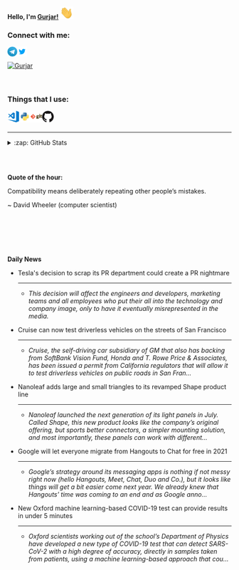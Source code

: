 #### Hello, I'm [Gurjar!](https://GurjarKing.github.io) <img src="https://raw.githubusercontent.com/ABSphreak/ABSphreak/master/gifs/Hi.gif" width="30px"></h2>


### Connect with me:

[<img align="left" alt="Gurjar | Telegram" width="22px" src="https://raw.githubusercontent.com/github/explore/80688e429a7d4ef2fca1e82350fe8e3517d3494d/topics/telegram/telegram.png" />][Telegram]
[<img align="left" alt="Gurjar | Twitter" width="22px" src="https://raw.githubusercontent.com/github/explore/80688e429a7d4ef2fca1e82350fe8e3517d3494d/topics/twitter/twitter.png" />][Twitter]
<br >
<br >
<a href="https://github.com/GurjarKing"><img src="https://komarev.com/ghpvc/?username=GurjarKing" alt="Gurjar" /></a> <br />
<br />
<br />
<!-- <br >

![](https://visitor-badge.glitch.me/badge?page_id=GurjarKing)

<br /> -->

### Things that I use:

[<img align="left" alt="Visual Studio Code" width="26px" src="https://raw.githubusercontent.com/github/explore/80688e429a7d4ef2fca1e82350fe8e3517d3494d/topics/visual-studio-code/visual-studio-code.png" />][VSCode]
[<img align="left" alt="Python" width="26px" src="https://raw.githubusercontent.com/github/explore/80688e429a7d4ef2fca1e82350fe8e3517d3494d/topics/python/python.png" />][Python]
[<img align="left" alt="Git" width="26px" src="https://raw.githubusercontent.com/github/explore/80688e429a7d4ef2fca1e82350fe8e3517d3494d/topics/git/git.png" />][Git]
[<img align="left" alt="GitHub" width="26px" src="https://raw.githubusercontent.com/github/explore/78df643247d429f6cc873026c0622819ad797942/topics/github/github.png" />][Github]

<br />
<br />

---
<details>
  <summary>:zap: GitHub Stats</summary>

<img align="left" alt="Gurjar's Github Stats" src="https://github-readme-stats.vercel.app/api?username=GurjarKing&show_icons=true&hide_border=true&count_private=true&include_all_commit=true&theme=algolia" />

</details>

<!-- ### 🔔 My latest tweet
<a href="https://twitter.com/Gurjar_King43" target="_blank">
	<img src="https://github.com/GurjarKing/GurjarKing/raw/master/tweet.png" width="70%" align="center" alt="Click to view on Twitter" title="My latest tweet, as an image"/>
</a> -->
<br>

<pre>

</pre>

**Quote of the hour:**

Compatibility means deliberately repeating other people’s mistakes.

~ David Wheeler (computer scientist)
<pre>

</pre>
<br>
<pre>


</pre>
<strong>Daily News</strong>
  
  - Tesla's decision to scrap its PR department could create a PR nightmare
     <hr/>
     
      - *This decision will affect the engineers and developers, marketing teams and all employees who put their all into the technology and company image, only to have it eventually misrepresented in the media.*
     
  - Cruise can now test driverless vehicles on the streets of San Francisco
      <hr/>
      
      - *Cruise, the self-driving car subsidiary of GM that also has backing from SoftBank Vision Fund, Honda and T. Rowe Price & Associates, has been issued a permit from California regulators that will allow it to test driverless vehicles on public roads in San Fran…*
      
  - Nanoleaf adds large and small triangles to its revamped Shape product line
      <hr/>
      
      - *Nanoleaf launched the next generation of its light panels in July. Called Shape, this new product looks like the company’s original offering, but sports better connectors, a simpler mounting solution, and most importantly, these panels can work with different…*
      
  - Google will let everyone migrate from Hangouts to Chat for free in 2021
      <hr/>
      
      - *Google’s strategy around its messaging apps is nothing if not messy right now (hello Hangouts, Meet, Chat, Duo and Co.), but it looks like things will get a bit easier come next year. We already knew that Hangouts’ time was coming to an end and as Google anno…*
       
  - New Oxford machine learning-based COVID-19 test can provide results in under 5 minutes
      <hr/>
       
       - *Oxford scientists working out of the school’s Department of Physics have developed a new type of COVID-19 test that can detect SARS-CoV-2 with a high degree of accuracy, directly in samples taken from patients, using a machine learning-based approach that cou…*
      

<br />

[VSCode]: https://code.visualstudio.com/
[Python]: https://www.python.org/
[Git]: https://git-scm.com/
[Github]: https://github.com/
[Telegram]: https://t.me/Gurjar_King/
[Twitter]: https://twitter.com/Gurjar_King43/
